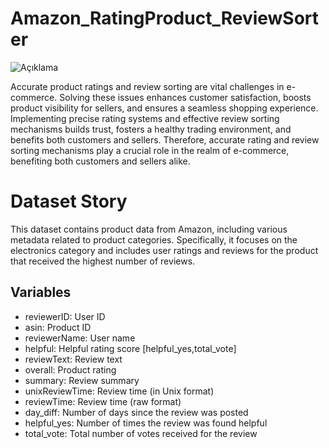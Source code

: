 # Amazon_RatingProduct_ReviewSorter

![Açıklama](https://github.com/hgatasagun/Amazon_RatingProduct_ReviewSorter/blob/main/Review.jpg)

Accurate product ratings and review sorting are vital challenges in e-commerce. Solving these issues enhances customer satisfaction, boosts product visibility for sellers, and ensures a seamless shopping experience. Implementing precise rating systems and effective review sorting mechanisms builds trust, fosters a healthy trading environment, and benefits both customers and sellers. Therefore, accurate rating and review sorting mechanisms play a crucial role in the realm of e-commerce, benefiting both customers and sellers alike.

# Dataset Story
This dataset contains product data from Amazon, including various metadata related to product categories. Specifically, it focuses on the electronics category and includes user ratings and reviews for the product that received the highest number of reviews.

## Variables
 - reviewerID: User ID
 - asin: Product ID
 - reviewerName: User name
 - helpful: Helpful rating score [helpful_yes,total_vote]
 - reviewText: Review text
 - overall: Product rating
 - summary: Review summary
 - unixReviewTime: Review time (in Unix format)
 - reviewTime: Review time (raw format)
 - day_diff: Number of days since the review was posted
 - helpful_yes: Number of times the review was found helpful
 - total_vote: Total number of votes received for the review
